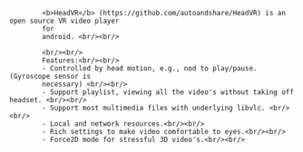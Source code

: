             <b>HeadVR</b> (https://github.com/autoandshare/HeadVR) is an open source VR video player
            for
            android. <br/><br/>

            <br/><br/>
            Features:<br/><br/>
            - Controlled by head motion, e.g., nod to play/pause. (Gyroscope sensor is
            necessary) <br/><br/>
            - Support playlist, viewing all the video's without taking off headset. <br/><br/>
            - Support most multimedia files with underlying libvlc. <br/><br/>
            - Local and network resources.<br/><br/>
            - Rich settings to make video comfortable to eyes.<br/><br/>
            - Force2D mode for stressful 3D video's.<br/><br/>